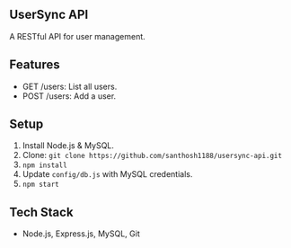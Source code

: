 ## UserSync API
A RESTful API for user management.

## Features
- GET /users: List all users.
- POST /users: Add a user.

## Setup
1. Install Node.js & MySQL.
2. Clone: `git clone https://github.com/santhosh1188/usersync-api.git`
3. `npm install`
4. Update `config/db.js` with MySQL credentials.
5. `npm start`

## Tech Stack
- Node.js, Express.js, MySQL, Git
